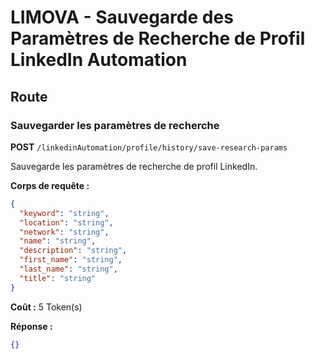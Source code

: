 # LIMOVA - Sauvegarde des Paramètres de Recherche de Profil LinkedIn Automation

## Route

### Sauvegarder les paramètres de recherche
**POST** `/linkedinAutomation/profile/history/save-research-params`

Sauvegarde les paramètres de recherche de profil LinkedIn.

**Corps de requête :**
```json
{
  "keyword": "string",
  "location": "string",
  "network": "string",
  "name": "string",
  "description": "string",
  "first_name": "string",
  "last_name": "string",
  "title": "string"
}
```

**Coût :** 5 Token(s)

**Réponse :**
```json
{}
``` 